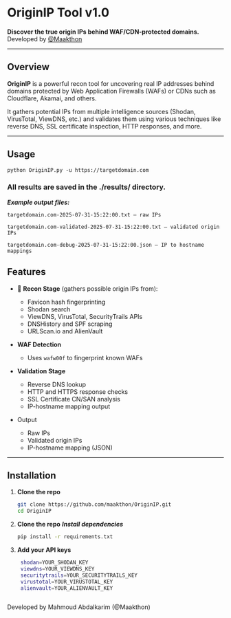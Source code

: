 # OriginIP Tool v1.0
**Discover the true origin IPs behind WAF/CDN-protected domains.**  
Developed by [@Maakthon](https://github.com/Maldevo)

---

## Overview

**OriginIP** is a powerful recon tool for uncovering real IP addresses behind domains protected by Web Application Firewalls (WAFs) or CDNs such as Cloudflare, Akamai, and others.

It gathers potential IPs from multiple intelligence sources (Shodan, VirusTotal, ViewDNS, etc.) and validates them using various techniques like reverse DNS, SSL certificate inspection, HTTP responses, and more.

---
## Usage
```
python OriginIP.py -u https://targetdomain.com
```
### All results are saved in the ./results/ directory.

***Example output files:***
```
targetdomain.com-2025-07-31-15:22:00.txt — raw IPs

targetdomain.com-validated-2025-07-31-15:22:00.txt — validated origin IPs

targetdomain.com-debug-2025-07-31-15:22:00.json — IP to hostname mappings
```

## Features

- 🔧 **Recon Stage** (gathers possible origin IPs from):
  - Favicon hash fingerprinting
  - Shodan search
  - ViewDNS, VirusTotal, SecurityTrails APIs
  - DNSHistory and SPF scraping
  - URLScan.io and AlienVault

- **WAF Detection**
  - Uses `wafw00f` to fingerprint known WAFs

- **Validation Stage**
  - Reverse DNS lookup
  - HTTP and HTTPS response checks
  - SSL Certificate CN/SAN analysis
  - IP-hostname mapping output

- Output
  - Raw IPs
  - Validated origin IPs
  - IP-hostname mapping (JSON)

---

## Installation

1. **Clone the repo**
   ```bash
   git clone https://github.com/maakthon/OriginIP.git
   cd OriginIP
   ```
2. **Clone the repo**
   ***Install dependencies***
   ```bash
   pip install -r requirements.txt
   ```
3. **Add your API keys**
   ```bash
    shodan=YOUR_SHODAN_KEY
    viewdns=YOUR_VIEWDNS_KEY
    securitytrails=YOUR_SECURITYTRAILS_KEY
    virustotal=YOUR_VIRUSTOTAL_KEY
    alienvault=YOUR_ALIENVAULT_KEY
  ```
```



Developed by Mahmoud Abdalkarim (@Maakthon)
